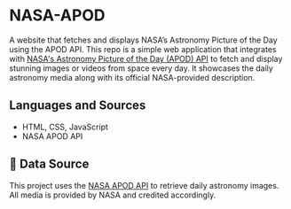 # NASA-APOD
A website that fetches and displays NASA’s Astronomy Picture of the Day using the APOD API.
This repo is a simple web application that integrates with [NASA's Astronomy Picture of the Day (APOD) API](https://api.nasa.gov/) to fetch and display stunning images or videos from space every day. It showcases the daily astronomy media along with its official NASA-provided description.

## Languages and Sources
- HTML, CSS, JavaScript
- NASA APOD API

## 🌌 Data Source

This project uses the [NASA APOD API](https://api.nasa.gov/) to retrieve daily astronomy images. All media is provided by NASA and credited accordingly.
